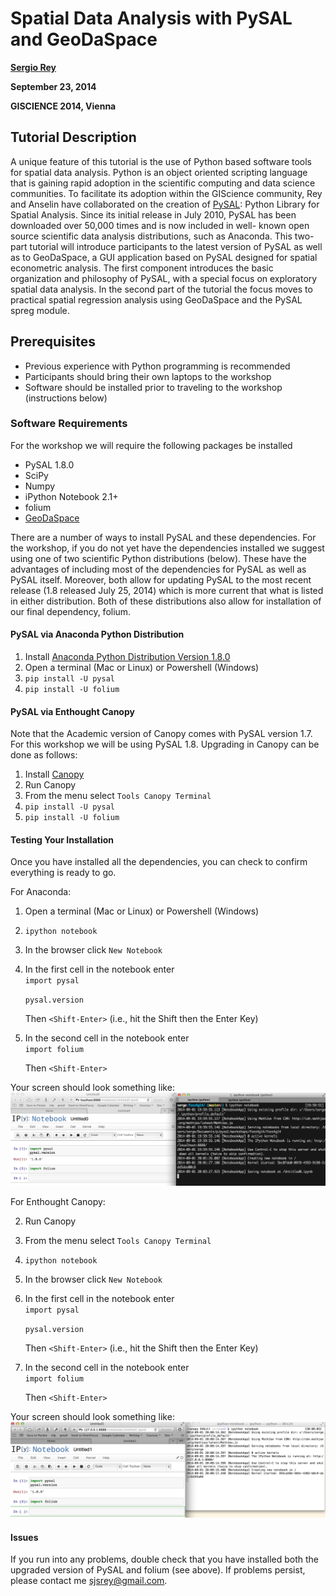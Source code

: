 
# Spatial Data Analysis with PySAL and GeoDaSpace

**[Sergio Rey]**

**September 23, 2014**

**GISCIENCE  2014, Vienna**

## Tutorial Description

A unique feature of this tutorial is the use of Python based software tools for spatial data analysis. Python is an object oriented scripting language that is gaining rapid adoption in the scientific computing and data science communities. To facilitate its adoption within the GIScience community, Rey and Anselin have collaborated on the creation of [PySAL]: Python Library for Spatial Analysis. Since its initial release in July 2010, PySAL has been downloaded over 50,000 times and is now included in well- known open source scientific data analysis distributions, such as Anaconda. This two-part tutorial will introduce participants to the latest version of PySAL as well as to GeoDaSpace, a GUI application based on PySAL designed for spatial econometric analysis. The first component introduces the basic organization and philosophy of PySAL, with a special focus on exploratory spatial data analysis. In the second part of the tutorial the focus moves to practical spatial regression analysis using GeoDaSpace and the PySAL spreg module.

## Prerequisites

- Previous experience with Python programming is recommended
- Participants should bring their own laptops to the workshop
- Software should be installed prior to traveling to the workshop (instructions below)

### Software Requirements

For the workshop we will require the following packages be installed

- PySAL 1.8.0
- SciPy
- Numpy
- iPython Notebook 2.1+
- folium
- [GeoDaSpace][GeoDaSpace]

There are a number of ways to install PySAL and these dependencies. For the workshop, if you do not yet have the dependencies installed we suggest using one of two scientific Python distributions (below). These have the advantages of including most of the dependencies for PySAL as well as PySAL itself. Moreover, both allow for updating PySAL to the most recent release  (1.8 released July 25, 2014) which is more current that what is listed in either distribution. Both of these distributions also allow for installation of our final dependency, folium.

#### PySAL via Anaconda Python Distribution

1. Install [Anaconda Python Distribution Version 1.8.0][Anaconda]
2. Open a terminal (Mac or Linux) or Powershell (Windows)
2. `pip install -U pysal`
3. `pip install -U folium`

#### PySAL via Enthought Canopy
Note that the Academic version of Canopy comes with PySAL version 1.7. For this workshop we will be using PySAL 1.8. Upgrading in Canopy can be done as follows:

1. Install [Canopy][Canopy]
2. Run Canopy
3. From the menu select `Tools Canopy Terminal`
4. `pip install -U pysal`
5. `pip install -U folium`



#### Testing Your Installation

Once you have installed all the dependencies, you can check to confirm everything is ready to go.

For Anaconda:

1. Open a terminal (Mac or Linux) or Powershell (Windows)
2. `ipython notebook`
3. In the browser click `New Notebook`
3. In the first cell in the notebook enter  
   `import pysal`

   `pysal.version`
   
   Then `<Shift-Enter>` (i.e., hit the Shift then the Enter Key)
4. In the second cell in the notebook enter  
   `import folium`

   Then `<Shift-Enter>`
 
Your screen should look something like:
![Anaconda setup](esda/figures/anaconda.png)


For Enthought Canopy:

2. Run Canopy
3. From the menu select `Tools Canopy Terminal`
2. `ipython notebook`
3. In the browser click `New Notebook`
3. In the first cell in the notebook enter  
   `import pysal`

   `pysal.version`
   
   Then `<Shift-Enter>` (i.e., hit the Shift then the Enter Key)
4. In the second cell in the notebook enter  
   `import folium`

   Then `<Shift-Enter>`
 

Your screen should look something like:
![Enthought setup](esda/figures/enthought.png)


#### Issues

If you run into any problems, double check that you have installed both the upgraded version of PySAL and folium (see above). If problems persist, please contact me <sjsrey@gmail.com>.


[PySAL]: http://pysal.org
[GeoDaSpace]: https://geodacenter.asu.edu/geodaspace-mode
[Anaconda]: http://continuum.io/downloads.html
[Canopy]: https://www.enthought.com/store
[VirtualBox]: https://www.virtualbox.org/wiki/Downloads
[VirtualBox 4.3.12]: http://download.virtualbox.org/virtualbox/4.3.12/VirtualBox-4.3.12-93733-Win.exe
[Vagrant]: http://www.vagrantup.com/downloads.html
[Vagrantfile]: Vagrantfile
[Sergio Rey]: https://geoplan.asu.edu/people/sergio-j-rey
